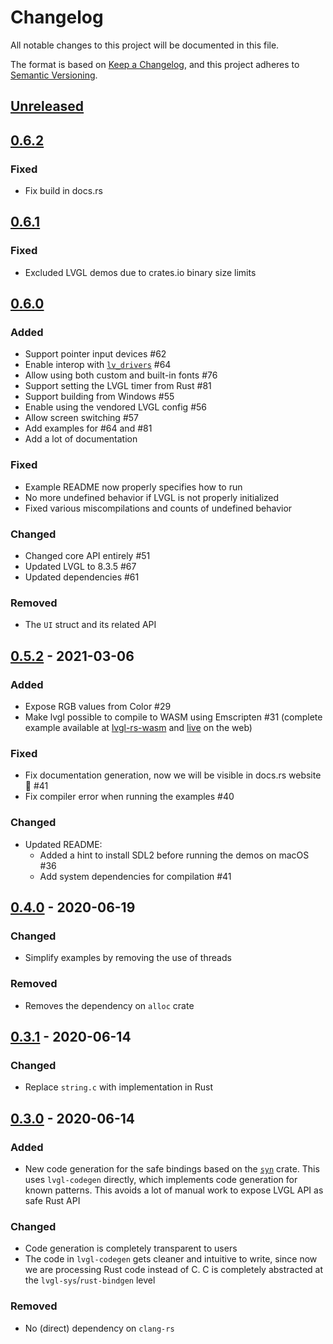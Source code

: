 # Changelog

All notable changes to this project will be documented in this file.

The format is based on [Keep a Changelog](https://keepachangelog.com/en/1.0.0/),
and this project adheres to [Semantic Versioning](https://semver.org/spec/v2.0.0.html).

## [Unreleased]

## [0.6.2]

### Fixed

- Fix build in docs.rs

## [0.6.1]

### Fixed

- Excluded LVGL demos due to crates.io binary size limits

## [0.6.0]

### Added

- Support pointer input devices #62
- Enable interop with [`lv_drivers`](https://github.com/lvgl/lv_drivers) #64
- Allow using both custom and built-in fonts #76
- Support setting the LVGL timer from Rust #81
- Support building from Windows #55
- Enable using the vendored LVGL config #56
- Allow screen switching #57
- Add examples for #64 and #81
- Add a lot of documentation

### Fixed

- Example README now properly specifies how to run
- No more undefined behavior if LVGL is not properly initialized
- Fixed various miscompilations and counts of undefined behavior

### Changed

- Changed core API entirely #51
- Updated LVGL to 8.3.5 #67
- Updated dependencies #61

### Removed

- The `UI` struct and its related API

## [0.5.2] - 2021-03-06

### Added

- Expose RGB values from Color #29
- Make lvgl possible to compile to WASM using Emscripten #31 (complete example available at [lvgl-rs-wasm](https://github.com/rafaelcaricio/lvgl-rs-wasm) and [live](https://rafaelcaricio.github.io/lvgl-rs-wasm/) on the web)

### Fixed

- Fix documentation generation, now we will be visible in docs.rs website 🥳 #41 
- Fix compiler error when running the examples #40

### Changed

- Updated README:
  - Added a hint to install SDL2 before running the demos on macOS #36
  - Add system dependencies for compilation #41

## [0.4.0] - 2020-06-19

### Changed

- Simplify examples by removing the use of threads

### Removed

- Removes the dependency on `alloc` crate

## [0.3.1] - 2020-06-14

### Changed

- Replace `string.c` with implementation in Rust

## [0.3.0] - 2020-06-14

### Added

- New code generation for the safe bindings based on the [`syn`](https://docs.rs/syn/1.0.31/syn/index.html) crate. This uses `lvgl-codegen` directly, which implements code generation for known patterns. This avoids a lot of manual work to expose LVGL API as safe Rust API

### Changed

- Code generation is completely transparent to users
- The code in `lvgl-codegen` gets cleaner and intuitive to write, since now we are processing Rust code instead of C. C is completely abstracted at the `lvgl-sys`/`rust-bindgen` level

### Removed

- No (direct) dependency on `clang-rs`

[Unreleased]: https://github.com/rafaelcaricio/lvgl-rs/compare/0.6.2..HEAD
[0.6.2]: https://github.com/rafaelcaricio/lvgl-rs/compare/0.6.1..0.6.2
[0.6.1]: https://github.com/rafaelcaricio/lvgl-rs/compare/0.6.0..0.6.1
[0.6.0]: https://github.com/rafaelcaricio/lvgl-rs/compare/0.5.2..0.6.0
[0.5.2]: https://github.com/rafaelcaricio/lvgl-rs/compare/0.4.0..0.5.2
[0.4.0]: https://github.com/rafaelcaricio/lvgl-rs/compare/0.3.1..0.4.0
[0.3.1]: https://github.com/rafaelcaricio/lvgl-rs/compare/0.3.0..0.3.1
[0.3.0]: https://github.com/rafaelcaricio/lvgl-rs/releases/tag/0.3.0